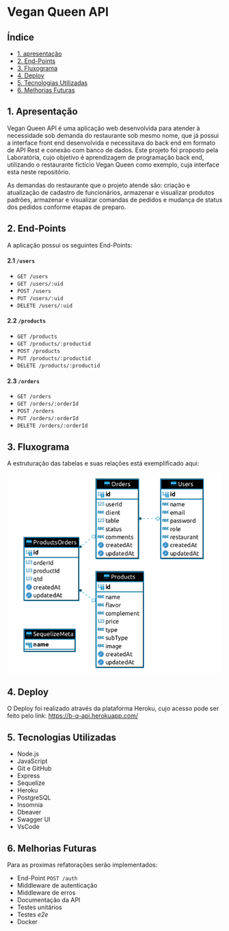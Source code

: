 # Vegan Queen API

## Índice

* [1. apresentação](#1-apresentação)
* [2. End-Points](#2-end-points)
* [3. Fluxograma](#3-fluxograma)
* [4. Deploy](#4-deploy)
* [5. Tecnologias Utilizadas](#5-tecnologias-utilizadas)
* [6. Melhorias Futuras](#6-melhorias-futuras)

## 1. Apresentação

Vegan Queen API é uma aplicação web desenvolvida para atender à necessidade sob demanda do restaurante sob mesmo nome, que já possui a interface front end desenvolvida e necessitava do back end em formato de API Rest e conexão com banco de dados. Este projeto foi proposto pela Laboratória, cujo objetivo é aprendizagem de programação back end, utilizando o restaurante fíctício Vegan Queen como exemplo, cuja interface esta neste repositório.

As demandas do restaurante que o projeto atende são: criação e atualização de cadastro de funcionários, armazenar e visualizar produtos padrões, armazenar e visualizar comandas de pedidos e mudança de status dos pedidos conforme etapas de preparo.

## 2. End-Points

A aplicação possui os seguintes End-Points:

#### 2.1 `/users`

* `GET /users`
* `GET /users/:uid`
* `POST /users`
* `PUT /users/:uid`
* `DELETE /users/:uid`

#### 2.2 `/products`

* `GET /products`
* `GET /products/:productid`
* `POST /products`
* `PUT /products/:productid`
* `DELETE /products/:productid`

#### 2.3 `/orders`

* `GET /orders`
* `GET /orders/:orderId`
* `POST /orders`
* `PUT /orders/:orderId`
* `DELETE /orders/:orderId`

## 3. Fluxograma

A estruturação das tabelas e suas relações está exemplificado aqui: 

![](/server/img/fluxograma.png)

## 4. Deploy

O Deploy foi realizado através da plataforma Heroku, cujo acesso pode ser feito pelo link:
https://b-q-api.herokuapp.com/

## 5. Tecnologias Utilizadas

- Node.js
- JavaScript
- Git e GitHub
- Express
- Sequelize
- Heroku
- PostgreSQL
- Insomnia
- Dbeaver
- Swagger UI
- VsCode 
 
## 6. Melhorias Futuras

Para as proximas refatorações serão implementados:

* End-Point `POST /auth`
* Middleware de autenticação
* Middleware de erros
* Documentação da API
* Testes unitários
* Testes _e2e_
* Docker
